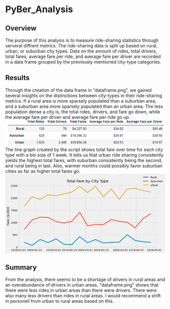 # PyBer_Analysis
## Overview
The purpose of this analysis is to measure ride-sharing statistics through serveral diffrent metrics. The ride-sharing data is split up based on rural, urban, or suburban city types. Data on the amount of rides, total drivers, total fares, average fare per ride, and average fare per driver are recorded in a data frame grouped by the previously mentioned city-type categories.
## Results
Through the creation of the data frame in "dataframe.png", we gained several insights on the distinctions between city-types in their ride-sharing metrics. If a rural area is more sparsely populated than a suburban area, and a suburban area more sparsely populated than an urban area. The less population dense a city is, the total rides, drivers, and fare go down, while the average fare per driver and average fare per ride go up.
![Data Frame](analysis/dataframe.png)
The line graph created by the script shows total fare over time for each city type with a bin size of 1 week. It tells us that urban ride sharing consistently yields the highest total fares, with suburban consistently being the second, and rural being in last. Also, warmer months could possibly favor suburban cities as far as higher total fares go.
![Line Graph](analysis/ChallengeLine.png)
## Summary
From the analysis, there seems to be a shortage of drivers in rural areas and an overabundance of drivers in urban areas. "dataframe.png" shows that there were less rides in urban areas than there were drivers. There were also many less drivers than rides in rural areas. I would recommend a shift in personell from urban to rural areas based on this.
